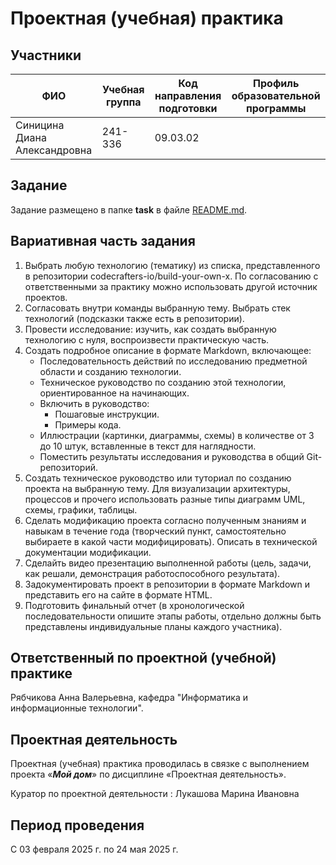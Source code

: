 
# Проектная (учебная) практика

## Участники

| ФИО | Учебная группа | Код направления подготовки | Профиль образовательной программы |
|-|-|-|-|
| Синицина Диана Александровна |241-336|09.03.02|| Автоматизированные системы обработки информации и управления


## Задание

Задание размещено в папке **task** в файле [README.md](task/README.md).

## Вариативная часть задания

1. Выбрать любую технологию (тематику) из списка, представленного в репозитории codecrafters-io/build-your-own-x. По согласованию с ответственными за практику можно использовать другой источник проектов.
2. Согласовать внутри команды выбранную тему. Выбрать стек технологий (подсказки также есть в репозитории).
3. Провести исследование: изучить, как создать выбранную технологию с нуля, воспроизвести практическую часть.
4. Создать подробное описание в формате Markdown, включающее:
    * Последовательность действий по исследованию предметной области и созданию технологии.
    * Техническое руководство по созданию этой технологии, ориентированное на начинающих.
    * Включить в руководство:
      - Пошаговые инструкции.
      - Примеры кода.
    * Иллюстрации (картинки, диаграммы, схемы) в количестве от 3 до 10 штук, вставленные в текст для наглядности.
    * Поместить результаты исследования и руководства в общий Git-репозиторий.
5. Создать техническое руководство или туториал по созданию проекта на выбранную тему. Для визуализации архитектуры, процессов и прочего использовать разные типы диаграмм UML, схемы, графики, таблицы.
6. Сделать модификацию проекта согласно полученным знаниям и навыкам в течение года (творческий пункт, самостоятельно выбираете в какой части модифицировать). Описать в технической документации модификации.
7. Сделайть видео презентацию выполненной работы (цель, задачи, как решали, демонстрация работоспособного результата).
8. Задокументировать проект в репозитории в формате Markdown и представить его на сайте в формате HTML.
9. Подготовить финальный отчет (в хронологической последовательности опишите этапы работы, отдельно должны быть представлены индивидуальные планы каждого участника).


## Ответственный по проектной (учебной) практике

Рябчикова Анна Валерьевна, кафедра "Информатика и информационные технологии".

## Проектная деятельность

Проектная (учебная) практика проводилась в связке с выполнением проекта «***Мой дом***» по дисциплине «Проектная деятельность».

Куратор по проектной деятельности : Лукашова Марина Ивановна

## Период проведения

С 03 февраля 2025 г. по 24 мая 2025 г.


